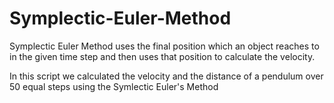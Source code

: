 # Symplectic-Euler-Method
Symplectic Euler Method uses the final position which an object reaches to in the given time step and then uses that position to calculate the velocity.



In this script we calculated the velocity and the distance of a pendulum over 50 equal steps using the Symlectic Euler's Method
